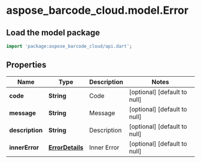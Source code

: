 # aspose_barcode_cloud.model.Error

## Load the model package
```dart
import 'package:aspose_barcode_cloud/api.dart';
```

## Properties
Name | Type | Description | Notes
---- | ---- | ----------- | -----
**code** | **String** | Code | [optional] [default to null]
**message** | **String** | Message | [optional] [default to null]
**description** | **String** | Description | [optional] [default to null]
**innerError** | [**ErrorDetails**](ErrorDetails.md) | Inner Error | [optional] [default to null]


